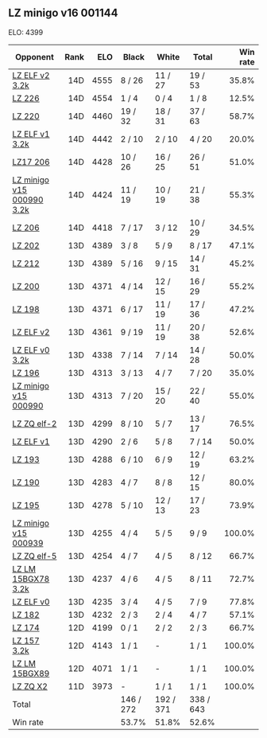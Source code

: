 ## LZ minigo v16 001144 ##

ELO: 4399

Opponent | Rank | ELO | Black | White | Total | Win rate
---------|-----:|----:|-------|-------|-------|-------:
[LZ ELF v2 3.2k](LZ%20ELF%20v2%203.2k.md) | 14D | 4555 | 8 / 26 | 11 / 27 | 19 / 53 | 35.8%
[LZ 226](LZ%20226.md) | 14D | 4554 | 1 / 4 | 0 / 4 | 1 / 8 | 12.5%
[LZ 220](LZ%20220.md) | 14D | 4460 | 19 / 32 | 18 / 31 | 37 / 63 | 58.7%
[LZ ELF v1 3.2k](LZ%20ELF%20v1%203.2k.md) | 14D | 4442 | 2 / 10 | 2 / 10 | 4 / 20 | 20.0%
[LZ17 206](LZ17%20206.md) | 14D | 4428 | 10 / 26 | 16 / 25 | 26 / 51 | 51.0%
[LZ minigo v15 000990 3.2k](LZ%20minigo%20v15%20000990%203.2k.md) | 14D | 4424 | 11 / 19 | 10 / 19 | 21 / 38 | 55.3%
[LZ 206](LZ%20206.md) | 14D | 4418 | 7 / 17 | 3 / 12 | 10 / 29 | 34.5%
[LZ 202](LZ%20202.md) | 13D | 4389 | 3 / 8 | 5 / 9 | 8 / 17 | 47.1%
[LZ 212](LZ%20212.md) | 13D | 4389 | 5 / 16 | 9 / 15 | 14 / 31 | 45.2%
[LZ 200](LZ%20200.md) | 13D | 4371 | 4 / 14 | 12 / 15 | 16 / 29 | 55.2%
[LZ 198](LZ%20198.md) | 13D | 4371 | 6 / 17 | 11 / 19 | 17 / 36 | 47.2%
[LZ ELF v2](LZ%20ELF%20v2.md) | 13D | 4361 | 9 / 19 | 11 / 19 | 20 / 38 | 52.6%
[LZ ELF v0 3.2k](LZ%20ELF%20v0%203.2k.md) | 13D | 4338 | 7 / 14 | 7 / 14 | 14 / 28 | 50.0%
[LZ 196](LZ%20196.md) | 13D | 4313 | 3 / 13 | 4 / 7 | 7 / 20 | 35.0%
[LZ minigo v15 000990](LZ%20minigo%20v15%20000990.md) | 13D | 4313 | 7 / 20 | 15 / 20 | 22 / 40 | 55.0%
[LZ ZQ elf-2](LZ%20ZQ%20elf-2.md) | 13D | 4299 | 8 / 10 | 5 / 7 | 13 / 17 | 76.5%
[LZ ELF v1](LZ%20ELF%20v1.md) | 13D | 4290 | 2 / 6 | 5 / 8 | 7 / 14 | 50.0%
[LZ 193](LZ%20193.md) | 13D | 4288 | 6 / 10 | 6 / 9 | 12 / 19 | 63.2%
[LZ 190](LZ%20190.md) | 13D | 4283 | 4 / 7 | 8 / 8 | 12 / 15 | 80.0%
[LZ 195](LZ%20195.md) | 13D | 4278 | 5 / 10 | 12 / 13 | 17 / 23 | 73.9%
[LZ minigo v15 000939](LZ%20minigo%20v15%20000939.md) | 13D | 4255 | 4 / 4 | 5 / 5 | 9 / 9 | 100.0%
[LZ ZQ elf-5](LZ%20ZQ%20elf-5.md) | 13D | 4254 | 4 / 7 | 4 / 5 | 8 / 12 | 66.7%
[LZ LM 15BGX78 3.2k](LZ%20LM%2015BGX78%203.2k.md) | 13D | 4237 | 4 / 6 | 4 / 5 | 8 / 11 | 72.7%
[LZ ELF v0](LZ%20ELF%20v0.md) | 13D | 4235 | 3 / 4 | 4 / 5 | 7 / 9 | 77.8%
[LZ 182](LZ%20182.md) | 13D | 4232 | 2 / 3 | 2 / 4 | 4 / 7 | 57.1%
[LZ 174](LZ%20174.md) | 12D | 4199 | 0 / 1 | 2 / 2 | 2 / 3 | 66.7%
[LZ 157 3.2k](LZ%20157%203.2k.md) | 12D | 4143 | 1 / 1 | - | 1 / 1 | 100.0%
[LZ LM 15BGX89](LZ%20LM%2015BGX89.md) | 12D | 4071 | 1 / 1 | - | 1 / 1 | 100.0%
[LZ ZQ X2](LZ%20ZQ%20X2.md) | 11D | 3973 | - | 1 / 1 | 1 / 1 | 100.0%
Total | | | 146 / 272 | 192 / 371 | 338 / 643 | 
Win rate| | | 53.7% | 51.8% | 52.6% | 
